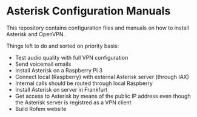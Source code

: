 # Asterisk Configuration Manuals
This repository contains configuration files and manuals on how to install Asterisk and OpenVPN.

Things left to do and sorted on priority basis:
- Test audio quality with full VPN configuration
- Send voicemail emails
- Install Asterisk on a Raspberry Pi 3
- Connect local (Raspberry) with external Asterisk server (through IAX)
- Internal calls should be routed through local Raspberry
- Install Asterisk on server in Frankfurt
- Get access to Asterisk by means of the public IP address even though the Asterisk server is registred as a VPN client
- Build Rofem website
